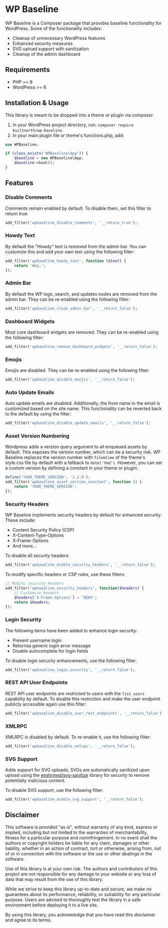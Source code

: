 # WP Baseline

WP Baseline is a Composer package that provides baseline functionality for WordPress. Some of the functionality includes:

-   Cleanup of unnecessary WordPress features
-   Enhanced security measures
-   SVG upload support with sanitization
-   Cleanup of the admin dashboard

## Requirements

-   PHP >= 8
-   WordPress >= 6

## Installation & Usage

This library is meant to be dropped into a theme or plugin via composer.

1. In your WordPress project directory, run: `composer require builtnorth/wp-baseline`.
2. In your main plugin file or theme's functions.php, add:

```php
use WPBaseline;

if (class_exists('WPBaseline\App')) {
    $baseline = new WPBaseline\App;
    $baseline->boot();
}
```

## Features

### Disable Comments

Comments remain enabled by default. To disable them, set this filter to return true:

```php
add_filter('wpbaseline_disable_comments', '__return_true');
```

### Howdy Text

By default the "Howdy" text is removed from the admin bar. You can customize this and add your own text using the following filter:

```php
add_filter('wpbaseline_howdy_text', function ($text) {
    return 'Hey,';
});
```

### Admin Bar

By default the WP logo, search, and updates nodes are removed from the admin bar. They can be re-enabled using the following filter:

```php
add_filter('wpbaseline_clean_admin_bar', '__return_false');
```

### Dashboard Widgets

Most core dashboard widgets are removed. They can be re-enabled using the following filter:

```php
add_filter('wpbaseline_remove_dashboard_widgets', '__return_false');
```

### Emojis

Emojis are disabled. They can be re-enabled using the following filter:

```php
add_filter('wpbaseline_disable_emojis', '__return_false');
```

### Auto Update Emails

Auto update emails are disabled. Additionally, the from name in the email is customized based on the site name. This functionality can be reverted back to the default by using the filter:

```php
add_filter('wpbaseline_disable_update_emails', '__return_false');
```

### Asset Version Numbering

Wordpress adds a version query argument to all enqueued assets by default. This exposes the version number, which can be a security risk. WP Baseline replaces the version number with `filemtime` of the theme's style.css file by default with a fallback to `date('Ymd')`. However, you can set a custom version by defining a constant in your theme or plugin:

```php
define('YOUR_THEME_VERSION', '1.2.9');
add_filter('wpbaseline_asset_version_constant', function () {
    return 'YOUR_THEME_VERSION';
});
```

### Security Headers

WP Baseline implements security headers by default for enhanced security. These include:

-   Content Security Policy (CSP)
-   X-Content-Type-Options
-   X-Frame-Options
-   And more...

To disable all security headers:

```php
add_filter('wpbaseline_enable_security_headers', '__return_false');
```

To modify specific headers or CSP rules, use these filters:

```php
// Modify security headers
add_filter('wpbaseline_security_headers', function($headers) {
    // Customize headers
    $headers['X-Frame-Options'] = 'DENY';
    return $headers;
});
```

### Login Security

The following items have been added to enhance login security:

-   Prevent username login
-   Returnsa generic login error message
-   Disable autocomplete for login fields

To disable login security enhancements, use the following filter:

```php
add_filter('wpbaseline_login_security', '__return_false');
```

### REST API User Endpoints

REST API user endpoints are restricted to users with the `list_users` capability by default. To disable this restriction and make the user endpoint publicly accessible again use this filter:

```php
add_filter('wpbaseline_disable_user_rest_endpoints', '__return_false');
```

### XMLRPC

XMLRPC is disabled by default. To re-enable it, use the following filter:

```php
add_filter('wpbaseline_disable_xmlrpc', '__return_false');
```

### SVG Support

Adds support for SVG uploads. SVGs are automatically sanitized upon upload using the [enshrined/svg-sanitize](https://github.com/darylldoyle/svg-sanitizer) library for security to remove potentially malicious content.

To disable SVG support, use the following filter:

```php
add_filter('wpbaseline_enable_svg_support', '__return_false');
```

## Disclaimer

This software is provided "as is", without warranty of any kind, express or implied, including but not limited to the warranties of merchantability, fitness for a particular purpose and noninfringement. In no event shall the authors or copyright holders be liable for any claim, damages or other liability, whether in an action of contract, tort or otherwise, arising from, out of or in connection with the software or the use or other dealings in the software.

Use of this library is at your own risk. The authors and contributors of this project are not responsible for any damage to your website or any loss of data that may result from the use of this library.

While we strive to keep this library up-to-date and secure, we make no guarantees about its performance, reliability, or suitability for any particular purpose. Users are advised to thoroughly test the library in a safe environment before deploying it to a live site.

By using this library, you acknowledge that you have read this disclaimer and agree to its terms.
